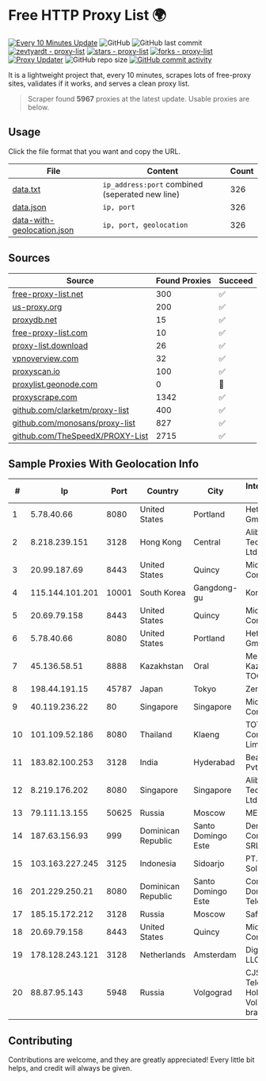 
# Free HTTP Proxy List 🌍

[![Every 10 Minutes Update](https://github.com/mertguvencli/http-proxy-list/actions/workflows/main.yml/badge.svg?branch=main)](https://github.com/mertguvencli/http-proxy-list/actions/workflows/main.yml)
![GitHub](https://img.shields.io/github/license/mertguvencli/http-proxy-list)
![GitHub last commit](https://img.shields.io/github/last-commit/mertguvencli/http-proxy-list)
[![zevtyardt - proxy-list](https://img.shields.io/static/v1?label=zevtyardt&message=proxy-list&color=blue&logo=github)](https://github.com/zevtyardt/proxy-list "Go to GitHub repo")
[![stars - proxy-list](https://img.shields.io/github/stars/zevtyardt/proxy-list?style=social)](https://github.com/zevtyardt/proxy-list)
[![forks - proxy-list](https://img.shields.io/github/forks/zevtyardt/proxy-list?style=social)](https://github.com/zevtyardt/proxy-list)
[![Proxy Updater](https://github.com/zevtyardt/proxy-list/workflows/Proxy%20Updater/badge.svg)](https://github.com/zevtyardt/proxy-list/actions?query=workflow:"Proxy+Updater")
![GitHub repo size](https://img.shields.io/github/repo-size/zevtyardt/proxy-list)
[![GitHub commit activity](https://img.shields.io/github/commit-activity/m/zevtyardt/proxy-list?logo=commits)](https://github.com/zevtyardt/proxy-list/commits/main)

It is a lightweight project that, every 10 minutes, scrapes lots of free-proxy sites, validates if it works, and serves a clean proxy list.

> Scraper found **5967** proxies at the latest update. Usable proxies are below.

## Usage

Click the file format that you want and copy the URL.

|File|Content|Count|
|----|-------|-----|
|[data.txt](https://raw.githubusercontent.com/mertguvencli/http-proxy-list/main/proxy-list/data.txt)|`ip_address:port` combined (seperated new line)|326|
|[data.json](https://raw.githubusercontent.com/mertguvencli/http-proxy-list/main/proxy-list/data.json)|`ip, port`|326|
|[data-with-geolocation.json](https://raw.githubusercontent.com/mertguvencli/http-proxy-list/main/proxy-list/data-with-geolocation.json)|`ip, port, geolocation`|326|

## Sources

|Source|Found Proxies|Succeed|
|------|-------------|-------|
|[free-proxy-list.net](https://free-proxy-list.net)|300|✅|
|[us-proxy.org](https://www.us-proxy.org)|200|✅|
|[proxydb.net](http://proxydb.net)|15|✅|
|[free-proxy-list.com](https://free-proxy-list.com/?page=&port=&type%5B%5D=http&type%5B%5D=https&up_time=0&search=Search)|10|✅|
|[proxy-list.download](https://www.proxy-list.download/HTTP)|26|✅|
|[vpnoverview.com](https://vpnoverview.com/privacy/anonymous-browsing/free-proxy-servers)|32|✅|
|[proxyscan.io](https://www.proxyscan.io)|100|✅|
|[proxylist.geonode.com](https://proxylist.geonode.com/api/proxy-list?limit=300&page=1&sort_by=lastChecked&sort_type=desc&protocols=http,https)|0|🚫|
|[proxyscrape.com](https://api.proxyscrape.com/v2/?request=displayproxies&protocol=http&timeout=10000&country=all&ssl=all&anonymity=all)|1342|✅|
|[github.com/clarketm/proxy-list](https://raw.githubusercontent.com/clarketm/proxy-list/master/proxy-list-raw.txt)|400|✅|
|[github.com/monosans/proxy-list](https://raw.githubusercontent.com/monosans/proxy-list/main/proxies/http.txt)|827|✅|
|[github.com/TheSpeedX/PROXY-List](https://raw.githubusercontent.com/TheSpeedX/PROXY-List/master/http.txt)|2715|✅|


## Sample Proxies With Geolocation Info

|#|Ip|Port|Country|City|Internet Service Provider|
|-|--|----|-------|----|-------------------------|
|1|5.78.40.66|8080|United States|Portland|Hetzner Online GmbH|
|2|8.218.239.151|3128|Hong Kong|Central|Alibaba (US) Technology Co., Ltd.|
|3|20.99.187.69|8443|United States|Quincy|Microsoft Corporation|
|4|115.144.101.201|10001|South Korea|Gangdong-gu|Korea Telecom|
|5|20.69.79.158|8443|United States|Quincy|Microsoft Corporation|
|6|5.78.40.66|8080|United States|Portland|Hetzner Online GmbH|
|7|45.136.58.51|8888|Kazakhstan|Oral|Megahost Kazakhstan TOO|
|8|198.44.191.15|45787|Japan|Tokyo|Zenlayer Inc|
|9|40.119.236.22|80|Singapore|Singapore|Microsoft Corporation|
|10|101.109.52.186|8080|Thailand|Klaeng|TOT Public Company Limited|
|11|183.82.100.253|3128|India|Hyderabad|Beam Telecom Pvt Ltd|
|12|8.219.176.202|8080|Singapore|Singapore|Alibaba (US) Technology Co., Ltd.|
|13|79.111.13.155|50625|Russia|Moscow|MEGAFON-AS|
|14|187.63.156.93|999|Dominican Republic|Santo Domingo Este|Derivalnet Y Comunicaciones SRL|
|15|103.163.227.245|3125|Indonesia|Sidoarjo|PT.Delta Surya Solusitama|
|16|201.229.250.21|8080|Dominican Republic|Santo Domingo Este|Compañía Dominicana de Teléfonos S. A.|
|17|185.15.172.212|3128|Russia|Moscow|SafeData LLC|
|18|20.69.79.158|8443|United States|Quincy|Microsoft Corporation|
|19|178.128.243.121|3128|Netherlands|Amsterdam|DigitalOcean, LLC|
|20|88.87.95.143|5948|Russia|Volgograd|CJSC "ER-Telecom Holding" Volgograd branch|



## Contributing

Contributions are welcome, and they are greatly appreciated! Every
little bit helps, and credit will always be given.

